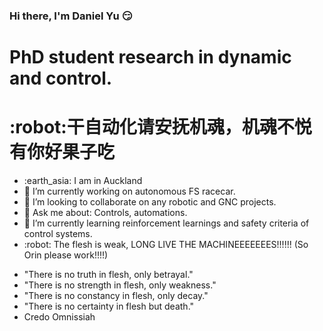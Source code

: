### Hi there, I'm Daniel Yu :smirk:
<h1>PhD student research in dynamic and control. </h1>
<h1>:robot:干自动化请安抚机魂，机魂不悦有你好果子吃</h1>

<ul>
<li>:earth_asia: I am in Auckland</li>
<li>🔭 I’m currently working on autonomous FS racecar.</li>
<li>👯 I’m looking to collaborate on any robotic and GNC projects.</li>
<li>💬 Ask me about: Controls, automations.</li>
<li>🌱 I’m currently learning reinforcement learnings and safety criteria of control systems.</li>
<li>:robot: The flesh is weak, LONG LIVE THE MACHINEEEEEEES!!!!!! (So Orin please work!!!!)</li>
</ul>

- "There is no truth in flesh, only betrayal."
- "There is no strength in flesh, only weakness."
- "There is no constancy in flesh, only decay."
- "There is no certainty in flesh but death."
- Credo Omnissiah

<!--
**dyu056/dyu056** is a ✨ _special_ ✨ repository because its `README.md` (this file) appears on your GitHub profile.

Here are some ideas to get you started:

- 🔭 I’m currently working on ...
- 🌱 I’m currently learning ...
- 👯 I’m looking to collaborate on ...
- 🤔 I’m looking for help with ...
- 💬 Ask me about ...
- 📫 How to reach me: ...
- 😄 Pronouns: ...
- ⚡ Fun fact: ...
-->

